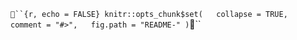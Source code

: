 <!-- README.md is generated from README.Rmd. Please edit that file -->
``` ``{r, echo = FALSE} knitr::opts_chunk$set(   collapse = TRUE,   comment = "#>",   fig.path = "README-" ) ```\`\`
